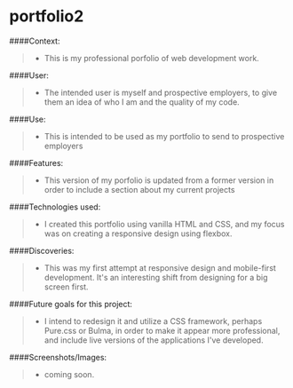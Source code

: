 # portfolio2
####Context: 

> * This is my professional porfolio of web development work.

####User: 

> * The intended user is myself and prospective employers, to give them an idea of who I am and the quality of my code.

####Use: 

> * This is intended to be used as my portfolio to send to prospective employers

####Features: 

> * This version of my porfolio is updated from a former version in order to include a section about my current projects

####Technologies used: 

> * I created this portfolio using vanilla HTML and CSS, and my focus was on creating a responsive design using flexbox.

####Discoveries: 

> * This was my first attempt at responsive design and mobile-first development. It's an interesting shift from designing for a big screen first.

####Future goals for this project: 

> * I intend to redesign it and utilize a CSS framework, perhaps Pure.css or Bulma, in order to make it appear more professional,
and include live versions of the applications I've developed.

####Screenshots/Images: 

> * coming soon.
